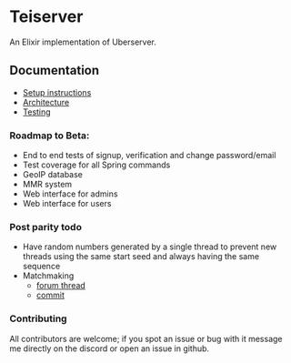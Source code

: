 # Teiserver
An Elixir implementation of Uberserver.

## Documentation
- [Setup instructions](documents/setup.md)
- [Architecture](documents/architecture.md)
- [Testing](documents/testing.md)

### Roadmap to Beta:
- End to end tests of signup, verification and change password/email
- Test coverage for all Spring commands
- GeoIP database
- MMR system
- Web interface for admins
- Web interface for users

### Post parity todo
- Have random numbers generated by a single thread to prevent new threads using the same start seed and always having the same sequence
- Matchmaking
    + [forum thread](https://springrts.com/phpbb/viewtopic.php?f=71&t=33072)
    + [commit](https://github.com/spring/uberserver/compare/master...gajop:master)

### Contributing
All contributors are welcome; if you spot an issue or bug with it message me directly on the discord or open an issue in github.
